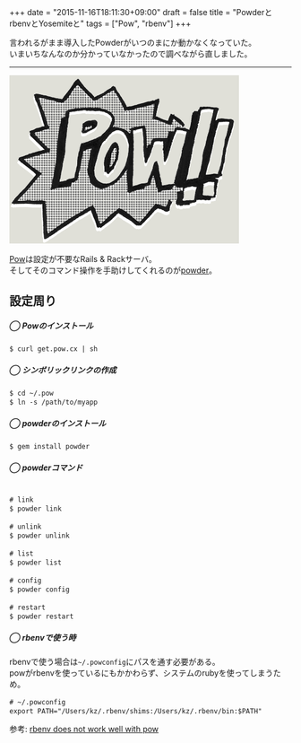 +++
date = "2015-11-16T18:11:30+09:00"
draft = false
title = "PowderとrbenvとYosemiteと"
tags = ["Pow", "rbenv"]
+++

言われるがまま導入したPowderがいつのまにか動かなくなっていた。  
いまいちなんなのか分かっていなかったので調べながら直しました。

<hr>


![pow](./../../media/logo-pow.png)

[Pow](http://pow.cx/)は設定が不要なRails & Rackサーバ。  
そしてそのコマンド操作を手助けしてくれるのが[powder](https://github.com/Rodreegez/powder)。  

## 設定周り

##### ◯ Powのインストール

```
$ curl get.pow.cx | sh
```

##### ◯ シンボリックリンクの作成

```
$ cd ~/.pow
$ ln -s /path/to/myapp
```

##### ◯ powderのインストール

```
$ gem install powder
```

##### ◯ powderコマンド

```

# link
$ powder link

# unlink
$ powder unlink

# list
$ powder list

# config
$ powder config

# restart
$ powder restart
```

##### ◯ rbenvで使う時

rbenvで使う場合は`~/.powconfig`にパスを通す必要がある。  
powがrbenvを使っているにもかかわらず、システムのrubyを使ってしまうため。  

```
# ~/.powconfig
export PATH="/Users/kz/.rbenv/shims:/Users/kz/.rbenv/bin:$PATH"
```
参考: [rbenv does not work well with pow](https://github.com/basecamp/pow/issues/202)
